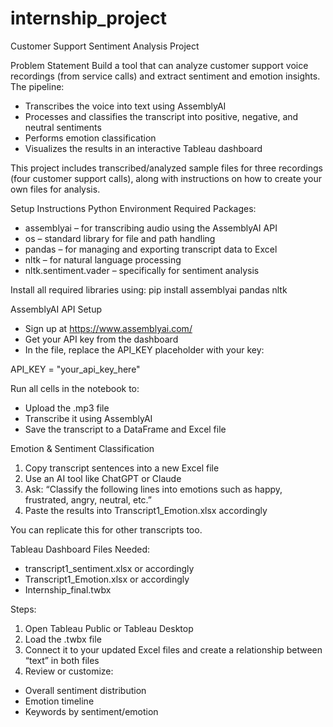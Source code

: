 # internship_project

Customer Support Sentiment Analysis Project

Problem Statement
Build a tool that can analyze customer support voice recordings (from service calls) and extract sentiment and emotion insights. The pipeline:
- Transcribes the voice into text using AssemblyAI
- Processes and classifies the transcript into positive, negative, and neutral sentiments
- Performs emotion classification
- Visualizes the results in an interactive Tableau dashboard

This project includes transcribed/analyzed sample files for three recordings (four customer support calls), along with instructions on how to create your own files for analysis.   

Setup Instructions
Python Environment
Required Packages:
- assemblyai – for transcribing audio using the AssemblyAI API
- os – standard library for file and path handling
- pandas – for managing and exporting transcript data to Excel
- nltk – for natural language processing
- nltk.sentiment.vader – specifically for sentiment analysis

Install all required libraries using:
pip install assemblyai pandas nltk

AssemblyAI API Setup
- Sign up at https://www.assemblyai.com/
- Get your API key from the dashboard
- In the file, replace the API_KEY placeholder with your key:

API_KEY = "your_api_key_here"

Run all cells in the notebook to:
- Upload the .mp3 file
- Transcribe it using AssemblyAI
- Save the transcript to a DataFrame and Excel file

Emotion & Sentiment Classification
1. Copy transcript sentences into a new Excel file
2. Use an AI tool like ChatGPT or Claude
3. Ask:
   “Classify the following lines into emotions such as happy, frustrated, angry, neutral, etc.”
4. Paste the results into Transcript1_Emotion.xlsx accordingly

You can replicate this for other transcripts too.


Tableau Dashboard
Files Needed:
- transcript1_sentiment.xlsx or accordingly 
- Transcript1_Emotion.xlsx or accordingly
- Internship_final.twbx

Steps:
1. Open Tableau Public or Tableau Desktop
2. Load the .twbx file
3. Connect it to your updated Excel files and create a relationship between “text” in both files
4. Review or customize:
- Overall sentiment distribution
- Emotion timeline
- Keywords by sentiment/emotion




